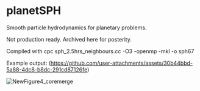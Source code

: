 # planetSPH
Smooth particle hydrodynamics for planetary problems.

Not production ready. Archived here for posterity.

Compiled with 
cpc sph_2.5hrs_neighbours.cc -O3 -openmp -mkl -o sph67  

Example output:
(https://github.com/user-attachments/assets/30b44bbd-5a88-4dc8-b8dc-291cd87126fe)

![NewFigure4_coremerge](https://github.com/user-attachments/assets/db9c7531-ce0c-4fcb-b65a-c26c45b316f2)

